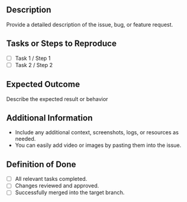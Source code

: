 ## Description
Provide a detailed description of the issue, bug, or feature request.

## Tasks or Steps to Reproduce
- [ ] Task 1 / Step 1
- [ ] Task 2 / Step 2

## Expected Outcome
Describe the expected result or behavior

## Additional Information
- Include any additional context, screenshots, logs, or resources as needed.
- You can easily add video or images by pasting them into the issue.

## Definition of Done
- [ ] All relevant tasks completed.
- [ ] Changes reviewed and approved.
- [ ] Successfully merged into the target branch.
